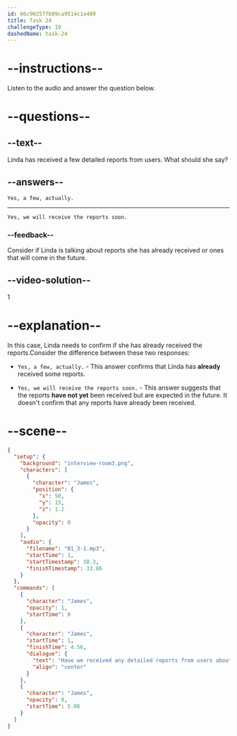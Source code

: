 ```yaml
---
id: 66c90257fb09ca9514c1a489
title: Task 24
challengeType: 19
dashedName: task-24
---
```

<!-- (Audio) James: Have we received any detailed reports from users about this issue? -->

<!-- SPEAKING-->

# --instructions--

Listen to the audio and answer the question below.

# --questions--

## --text--

Linda has received a few detailed reports from users. What should she say?

## --answers--

`Yes, a few, actually.`

---

`Yes, we will receive the reports soon.`

### --feedback--

Consider if Linda is talking about reports she has already received or ones that will come in the future.
  
## --video-solution--

1

# --explanation--

In this case, Linda needs to confirm if she has already received the reports.Consider the difference between these two responses:

- `Yes, a few, actually.` - This answer confirms that Linda has **already** received some reports. 

- `Yes, we will receive the reports soon.` - This answer suggests that the reports **have not yet** been received but are expected in the future. It doesn't confirm that any reports have already been received.

# --scene--

```json
{
  "setup": {
    "background": "interview-room3.png",
    "characters": [
      {
        "character": "James",
        "position": {
          "x": 50,
          "y": 15,
          "z": 1.2
        },
        "opacity": 0
      }
    ],
    "audio": {
      "filename": "B1_3-1.mp3",
      "startTime": 1,
      "startTimestamp": 30.3,
      "finishTimestamp": 33.86
    }
  },
  "commands": [
    {
      "character": "James",
      "opacity": 1,
      "startTime": 0
    },
    {
      "character": "James",
      "startTime": 1,
      "finishTime": 4.56,
      "dialogue": {
        "text": "Have we received any detailed reports from users about this issue?",
        "align": "center"
      }
    },
    {
      "character": "James",
      "opacity": 0,
      "startTime": 5.06
    }
  ]
}
```
